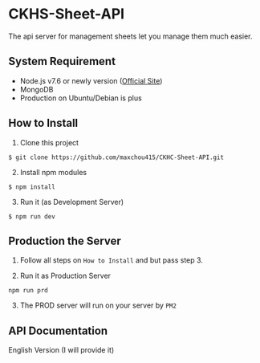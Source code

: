 # CKHS-Sheet-API
The api server for management sheets let you manage them much easier. 

## System Requirement
- Node.js v7.6 or newly version ([Official Site](https://nodejs.org/en/))
- MongoDB
- Production on Ubuntu/Debian is plus

## How to Install
1. Clone this project <br>
```
$ git clone https://github.com/maxchou415/CKHC-Sheet-API.git
```

2. Install npm modules <br>
```
$ npm install
```

3. Run it (as Development Server)<br>
```
$ npm run dev
```


## Production the Server
1. Follow all steps on `How to Install` and but pass step 3.

2. Run it as Production Server <br>
```
npm run prd
```

3. The PROD server will run on your server by `PM2`

## API Documentation
English Version (I will provide it)